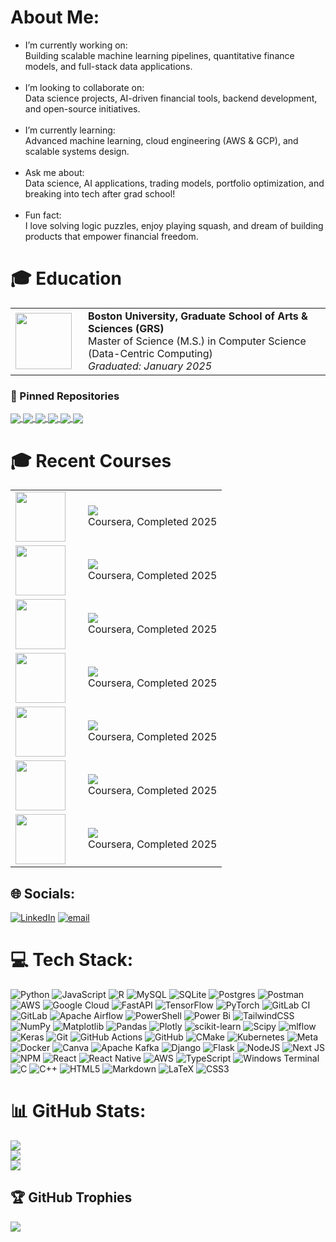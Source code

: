 # About Me:
- I’m currently working on:<br>Building scalable machine learning pipelines, quantitative finance models, and full-stack data applications.<br><br>
- I’m looking to collaborate on:<br>Data science projects, AI-driven financial tools, backend development, and open-source initiatives.<br><br>
- I’m currently learning:<br>Advanced machine learning, cloud engineering (AWS & GCP), and scalable systems design.<br><br>
- Ask me about:<br>Data science, AI applications, trading models, portfolio optimization, and breaking into tech after grad school!<br><br>
- Fun fact:<br>I love solving logic puzzles, enjoy playing squash, and dream of building products that empower financial freedom.
# 🎓 Education

<table>
  <tr>
    <td width="100px">
      <img src="https://i.postimg.cc/9MF7pYvx/BU.png" width="90px">
    </td>
    <td>
      <b>Boston University, Graduate School of Arts & Sciences (GRS)</b><br/>
      Master of Science (M.S.) in Computer Science (Data-Centric Computing)<br/>
      <i>Graduated: January 2025</i>
    </td>
  </tr>
</table>

### 📌 Pinned Repositories

<a href="https://github.com/AruneshDev/Deep-Learning-Approach-to-IMO-Problem-Solving-in-AIMO-Competition">
  <img align="center" src="https://github-readme-stats.vercel.app/api/pin/?username=AruneshDev&repo=Deep-Learning-Approach-to-IMO-Problem-Solving-in-AIMO-Competition&theme=dark" />
</a>

<a href="https://github.com/AruneshDev/Epidemic-Engine-Data-Engineering-Project">
  <img align="center" src="https://github-readme-stats.vercel.app/api/pin/?username=AruneshDev&repo=Epidemic-Engine-Data-Engineering-Project&theme=dark" />
</a>

<a href="https://github.com/AruneshDev/Automated-Trading-System-Kalshi-Weather-Model">
  <img align="center" src="https://github-readme-stats.vercel.app/api/pin/?username=AruneshDev&repo=Automated-Trading-System-Kalshi-Weather-Model&theme=dark" />
</a>

<a href="https://github.com/AruneshDev/quant-portfolio-dashboard">
  <img align="center" src="https://github-readme-stats.vercel.app/api/pin/?username=AruneshDev&repo=quant-portfolio-dashboard&theme=dark" />
</a>

<a href="https://github.com/AruneshDev/Cloud-Access-Monitoring-Dashboard">
  <img align="center" src="https://github-readme-stats.vercel.app/api/pin/?username=AruneshDev&repo=Cloud-Access-Monitoring-Dashboard&theme=dark" />
</a>

<a href="https://github.com/AruneshDev/Netflix-Dashboard-User-Subscription-and-Revenue">
  <img align="center" src="https://github-readme-stats.vercel.app/api/pin/?username=AruneshDev&repo=Netflix-Dashboard-User-Subscription-and-Revenue&theme=dark" />
</a>

# 🎓 Recent Courses

<table>
  <tr>
    <td width="100px">
      <img src="https://i.postimg.cc/44YxCq4s/Meta.png" width="80px">
    </td>
    <td>
      <a href="https://www.coursera.org/professional-certificates/meta-back-end-developer">
        <img src="https://img.shields.io/badge/Meta%20Back--End%20Developer-0064E0?style=for-the-badge&logo=meta&logoColor=white">
      </a><br/>
      Coursera, Completed 2025
    </td>
  </tr>
  <tr>
    <td width="100px">
      <img src="https://i.postimg.cc/J0gwMR8J/wharton.jpg" width="80px">
    </td>
    <td>
      <a href="https://www.coursera.org/specializations/finance-quantitative-modeling-analysts">
        <img src="https://img.shields.io/badge/Finance%20%26%20Quantitative%20Modeling-003366?style=for-the-badge&logo=university-of-pennsylvania&logoColor=white">
      </a><br/>
      Coursera, Completed 2025
    </td>
  </tr>
  <tr>
    <td width="100px">
      <img src="https://upload.wikimedia.org/wikipedia/commons/5/51/IBM_logo.svg" width="80px">
    </td>
    <td>
      <a href="https://www.coursera.org/professional-certificates/ibm-data-science">
        <img src="https://img.shields.io/badge/IBM%20Data%20Science-054ADA?style=for-the-badge&logo=ibm&logoColor=white">
      </a><br/>
      Coursera, Completed 2025
    </td>
  </tr>
  <tr>
    <td width="100px">
      <img src="https://upload.wikimedia.org/wikipedia/commons/5/51/IBM_logo.svg" width="80px">
    </td>
    <td>
      <a href="https://www.coursera.org/professional-certificates/ibm-data-analyst">
        <img src="https://img.shields.io/badge/IBM%20Data%20Analyst-054ADA?style=for-the-badge&logo=ibm&logoColor=white">
      </a><br/>
      Coursera, Completed 2025
    </td>
  </tr>
  <tr>
    <td width="100px">
      <img src="https://upload.wikimedia.org/wikipedia/commons/9/93/Amazon_Web_Services_Logo.svg" width="80px">
    </td>
    <td>
      <a href="https://www.coursera.org/learn/aws-certified-ai-practitioner">
        <img src="https://img.shields.io/badge/AWS%20AI%20Practitioner-232F3E?style=for-the-badge&logo=amazon-aws&logoColor=white">
      </a><br/>
      Coursera, Completed 2025
    </td>
  </tr>
  <tr>
    <td width="100px">
      <img src="https://upload.wikimedia.org/wikipedia/commons/9/93/Amazon_Web_Services_Logo.svg" width="80px">
    </td>
    <td>
      <a href="https://www.coursera.org/learn/aws-cloud-practitioner-essentials">
        <img src="https://img.shields.io/badge/AWS%20Cloud%20Practitioner-FF9900?style=for-the-badge&logo=amazon-aws&logoColor=white">
      </a><br/>
      Coursera, Completed 2025
    </td>
  </tr>
  <tr>
    <td width="100px">
      <img src="https://i.postimg.cc/8zLCK0dw/GCP.png" width="80px">
    </td>
    <td>
      <a href="https://www.coursera.org/specializations/from-data-to-insights-google-cloud-platform">
        <img src="https://img.shields.io/badge/GCP%20Data%20Insights-4285F4?style=for-the-badge&logo=google-cloud&logoColor=white">
      </a><br/>
      Coursera, Completed 2025
    </td>
  </tr>
</table>



## 🌐 Socials:
[![LinkedIn](https://img.shields.io/badge/LinkedIn-%230077B5.svg?logo=linkedin&logoColor=white)](https://linkedin.com/in/https://www.linkedin.com/in/arunesh-kumar-lal/) [![email](https://img.shields.io/badge/Email-D14836?logo=gmail&logoColor=white)](mailto:aklal@bu.edu) 

# 💻 Tech Stack:
![Python](https://img.shields.io/badge/python-3670A0?style=for-the-badge&logo=python&logoColor=ffdd54) ![JavaScript](https://img.shields.io/badge/javascript-%23323330.svg?style=for-the-badge&logo=javascript&logoColor=%23F7DF1E) ![R](https://img.shields.io/badge/r-%23276DC3.svg?style=for-the-badge&logo=r&logoColor=white) ![MySQL](https://img.shields.io/badge/mysql-4479A1.svg?style=for-the-badge&logo=mysql&logoColor=white) ![SQLite](https://img.shields.io/badge/sqlite-%2307405e.svg?style=for-the-badge&logo=sqlite&logoColor=white) ![Postgres](https://img.shields.io/badge/postgres-%23316192.svg?style=for-the-badge&logo=postgresql&logoColor=white) ![Postman](https://img.shields.io/badge/Postman-FF6C37?style=for-the-badge&logo=postman&logoColor=white) ![AWS](https://img.shields.io/badge/AWS-%23FF9900.svg?style=for-the-badge&logo=amazon-aws&logoColor=white) ![Google Cloud](https://img.shields.io/badge/GoogleCloud-%234285F4.svg?style=for-the-badge&logo=google-cloud&logoColor=white) ![FastAPI](https://img.shields.io/badge/FastAPI-005571?style=for-the-badge&logo=fastapi) ![TensorFlow](https://img.shields.io/badge/TensorFlow-%23FF6F00.svg?style=for-the-badge&logo=TensorFlow&logoColor=white) ![PyTorch](https://img.shields.io/badge/PyTorch-%23EE4C2C.svg?style=for-the-badge&logo=PyTorch&logoColor=white) ![GitLab CI](https://img.shields.io/badge/gitlab%20CI-%23181717.svg?style=for-the-badge&logo=gitlab&logoColor=white) ![GitLab](https://img.shields.io/badge/gitlab-%23181717.svg?style=for-the-badge&logo=gitlab&logoColor=white) ![Apache Airflow](https://img.shields.io/badge/Apache%20Airflow-017CEE?style=for-the-badge&logo=Apache%20Airflow&logoColor=white) ![PowerShell](https://img.shields.io/badge/PowerShell-%235391FE.svg?style=for-the-badge&logo=powershell&logoColor=white) ![Power Bi](https://img.shields.io/badge/power_bi-F2C811?style=for-the-badge&logo=powerbi&logoColor=black) ![TailwindCSS](https://img.shields.io/badge/tailwindcss-%2338B2AC.svg?style=for-the-badge&logo=tailwind-css&logoColor=white) ![NumPy](https://img.shields.io/badge/numpy-%23013243.svg?style=for-the-badge&logo=numpy&logoColor=white) ![Matplotlib](https://img.shields.io/badge/Matplotlib-%23ffffff.svg?style=for-the-badge&logo=Matplotlib&logoColor=black) ![Pandas](https://img.shields.io/badge/pandas-%23150458.svg?style=for-the-badge&logo=pandas&logoColor=white) ![Plotly](https://img.shields.io/badge/Plotly-%233F4F75.svg?style=for-the-badge&logo=plotly&logoColor=white) ![scikit-learn](https://img.shields.io/badge/scikit--learn-%23F7931E.svg?style=for-the-badge&logo=scikit-learn&logoColor=white) ![Scipy](https://img.shields.io/badge/SciPy-%230C55A5.svg?style=for-the-badge&logo=scipy&logoColor=%white) ![mlflow](https://img.shields.io/badge/mlflow-%23d9ead3.svg?style=for-the-badge&logo=numpy&logoColor=blue) ![Keras](https://img.shields.io/badge/Keras-%23D00000.svg?style=for-the-badge&logo=Keras&logoColor=white) ![Git](https://img.shields.io/badge/git-%23F05033.svg?style=for-the-badge&logo=git&logoColor=white) ![GitHub Actions](https://img.shields.io/badge/github%20actions-%232671E5.svg?style=for-the-badge&logo=githubactions&logoColor=white) ![GitHub](https://img.shields.io/badge/github-%23121011.svg?style=for-the-badge&logo=github&logoColor=white) ![CMake](https://img.shields.io/badge/CMake-%23008FBA.svg?style=for-the-badge&logo=cmake&logoColor=white) ![Kubernetes](https://img.shields.io/badge/kubernetes-%23326ce5.svg?style=for-the-badge&logo=kubernetes&logoColor=white) ![Meta](https://img.shields.io/badge/Meta-%230467DF.svg?style=for-the-badge&logo=Meta&logoColor=white) ![Docker](https://img.shields.io/badge/docker-%230db7ed.svg?style=for-the-badge&logo=docker&logoColor=white) ![Canva](https://img.shields.io/badge/Canva-%2300C4CC.svg?style=for-the-badge&logo=Canva&logoColor=white) ![Apache Kafka](https://img.shields.io/badge/Apache%20Kafka-000?style=for-the-badge&logo=apachekafka) ![Django](https://img.shields.io/badge/django-%23092E20.svg?style=for-the-badge&logo=django&logoColor=white) ![Flask](https://img.shields.io/badge/flask-%23000.svg?style=for-the-badge&logo=flask&logoColor=white) ![NodeJS](https://img.shields.io/badge/node.js-6DA55F?style=for-the-badge&logo=node.js&logoColor=white) ![Next JS](https://img.shields.io/badge/Next-black?style=for-the-badge&logo=next.js&logoColor=white) ![NPM](https://img.shields.io/badge/NPM-%23CB3837.svg?style=for-the-badge&logo=npm&logoColor=white) ![React](https://img.shields.io/badge/react-%2320232a.svg?style=for-the-badge&logo=react&logoColor=%2361DAFB) ![React Native](https://img.shields.io/badge/react_native-%2320232a.svg?style=for-the-badge&logo=react&logoColor=%2361DAFB) ![AWS](https://img.shields.io/badge/AWS-%23FF9900.svg?style=for-the-badge&logo=amazon-aws&logoColor=white) ![TypeScript](https://img.shields.io/badge/typescript-%23007ACC.svg?style=for-the-badge&logo=typescript&logoColor=white) ![Windows Terminal](https://img.shields.io/badge/Windows%20Terminal-%234D4D4D.svg?style=for-the-badge&logo=windows-terminal&logoColor=white) ![C](https://img.shields.io/badge/c-%2300599C.svg?style=for-the-badge&logo=c&logoColor=white) ![C++](https://img.shields.io/badge/c++-%2300599C.svg?style=for-the-badge&logo=c%2B%2B&logoColor=white) ![HTML5](https://img.shields.io/badge/html5-%23E34F26.svg?style=for-the-badge&logo=html5&logoColor=white) ![Markdown](https://img.shields.io/badge/markdown-%23000000.svg?style=for-the-badge&logo=markdown&logoColor=white) ![LaTeX](https://img.shields.io/badge/latex-%23008080.svg?style=for-the-badge&logo=latex&logoColor=white) ![CSS3](https://img.shields.io/badge/css3-%231572B6.svg?style=for-the-badge&logo=css3&logoColor=white)
# 📊 GitHub Stats:
![](https://github-readme-stats.vercel.app/api?username=AruneshDev&theme=dark&hide_border=false&include_all_commits=false&count_private=false)<br/>
![](https://nirzak-streak-stats.vercel.app/?user=AruneshDev&theme=dark&hide_border=false)<br/>
![](https://github-readme-stats.vercel.app/api/top-langs/?username=AruneshDev&theme=dark&hide_border=false&include_all_commits=false&count_private=false&layout=compact)

## 🏆 GitHub Trophies
![](https://github-profile-trophy.vercel.app/?username=AruneshDev&theme=radical&no-frame=false&no-bg=false&margin-w=4)


<!-- Proudly created with GPRM ( https://gprm.itsvg.in ) -->
